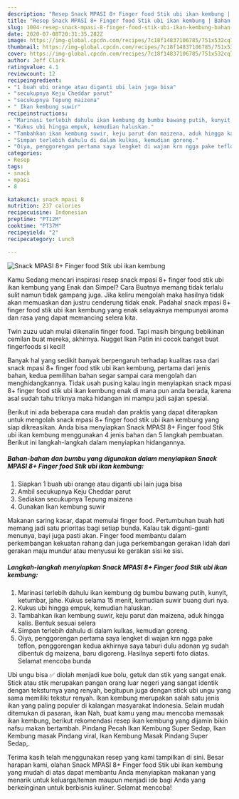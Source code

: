 ```yaml
---
description: "Resep Snack MPASI 8+ Finger food Stik ubi ikan kembung | Bahan Membuat Snack MPASI 8+ Finger food Stik ubi ikan kembung Yang Paling Enak"
title: "Resep Snack MPASI 8+ Finger food Stik ubi ikan kembung | Bahan Membuat Snack MPASI 8+ Finger food Stik ubi ikan kembung Yang Paling Enak"
slug: 1004-resep-snack-mpasi-8-finger-food-stik-ubi-ikan-kembung-bahan-membuat-snack-mpasi-8-finger-food-stik-ubi-ikan-kembung-yang-paling-enak
date: 2020-07-08T20:31:35.282Z
image: https://img-global.cpcdn.com/recipes/7c18f14837106785/751x532cq70/snack-mpasi-8-finger-food-stik-ubi-ikan-kembung-foto-resep-utama.jpg
thumbnail: https://img-global.cpcdn.com/recipes/7c18f14837106785/751x532cq70/snack-mpasi-8-finger-food-stik-ubi-ikan-kembung-foto-resep-utama.jpg
cover: https://img-global.cpcdn.com/recipes/7c18f14837106785/751x532cq70/snack-mpasi-8-finger-food-stik-ubi-ikan-kembung-foto-resep-utama.jpg
author: Jeff Clark
ratingvalue: 4.1
reviewcount: 12
recipeingredient:
- "1 buah ubi orange atau diganti ubi lain juga bisa"
- "secukupnya Keju Cheddar parut"
- "secukupnya Tepung maizena"
- " Ikan kembung suwir"
recipeinstructions:
- "Marinasi terlebih dahulu ikan kembung dg bumbu bawang putih, kunyit, ketumbar, jahe. Kukus selama 15 menit, kemudian suwir buang duri nya."
- "Kukus ubi hingga empuk, kemudian haluskan."
- "Tambahkan ikan kembung suwir, keju parut dan maizena, aduk hingga kalis. Bentuk sesuai selera"
- "Simpan terlebih dahulu di dalam kulkas, kemudian goreng."
- "Oiya, penggorengan pertama saya lengket di wajan krn ngga pake teflon, penggorengan kedua akhirnya saya taburi dulu adonan yg sudah dibentuk dg maizena, baru digoreng. Hasilnya seperti foto diatas. Selamat mencoba bunda"
categories:
- Resep
tags:
- snack
- mpasi
- 8

katakunci: snack mpasi 8 
nutrition: 237 calories
recipecuisine: Indonesian
preptime: "PT12M"
cooktime: "PT37M"
recipeyield: "2"
recipecategory: Lunch

---
```



![Snack MPASI 8+ Finger food Stik ubi ikan kembung](https://img-global.cpcdn.com/recipes/7c18f14837106785/751x532cq70/snack-mpasi-8-finger-food-stik-ubi-ikan-kembung-foto-resep-utama.jpg)

Kamu Sedang mencari inspirasi resep snack mpasi 8+ finger food stik ubi ikan kembung yang Enak dan Simpel? Cara Buatnya memang tidak terlalu sulit namun tidak gampang juga. Jika keliru mengolah maka hasilnya tidak akan memuaskan dan justru cenderung tidak enak. Padahal snack mpasi 8+ finger food stik ubi ikan kembung yang enak selayaknya mempunyai aroma dan rasa yang dapat memancing selera kita.

Twin zuzu udah mulai dikenalin finger food. Tapi masih bingung bebikinan cemilan buat mereka, akhirnya. Nugget Ikan Patin ini cocok banget buat fingerfoods si kecil!

Banyak hal yang sedikit banyak berpengaruh terhadap kualitas rasa dari snack mpasi 8+ finger food stik ubi ikan kembung, pertama dari jenis bahan, kedua pemilihan bahan segar sampai cara mengolah dan menghidangkannya. Tidak usah pusing kalau ingin menyiapkan snack mpasi 8+ finger food stik ubi ikan kembung enak di mana pun anda berada, karena asal sudah tahu triknya maka hidangan ini mampu jadi sajian spesial.


Berikut ini ada beberapa cara mudah dan praktis yang dapat diterapkan untuk mengolah snack mpasi 8+ finger food stik ubi ikan kembung yang siap dikreasikan. Anda bisa menyiapkan Snack MPASI 8+ Finger food Stik ubi ikan kembung menggunakan 4 jenis bahan dan 5 langkah pembuatan. Berikut ini langkah-langkah dalam menyiapkan hidangannya.

<!--inarticleads1-->

##### Bahan-bahan dan bumbu yang digunakan dalam menyiapkan Snack MPASI 8+ Finger food Stik ubi ikan kembung:

1. Siapkan 1 buah ubi orange atau diganti ubi lain juga bisa
1. Ambil secukupnya Keju Cheddar parut
1. Sediakan secukupnya Tepung maizena
1. Gunakan  Ikan kembung suwir


Makanan saring kasar, dapat memulai finger food. Pertumbuhan buah hati memang jadi satu prioritas bagi setiap bunda. Kalau tak diganti-ganti menunya, bayi juga pasti akan. Finger food membantu dalam perkembangan kekuatan rahang dan juga perkembangan gerakan lidah dari gerakan maju mundur atau menyusui ke gerakan sisi ke sisi. 

<!--inarticleads2-->

##### Langkah-langkah menyiapkan Snack MPASI 8+ Finger food Stik ubi ikan kembung:

1. Marinasi terlebih dahulu ikan kembung dg bumbu bawang putih, kunyit, ketumbar, jahe. Kukus selama 15 menit, kemudian suwir buang duri nya.
1. Kukus ubi hingga empuk, kemudian haluskan.
1. Tambahkan ikan kembung suwir, keju parut dan maizena, aduk hingga kalis. Bentuk sesuai selera
1. Simpan terlebih dahulu di dalam kulkas, kemudian goreng.
1. Oiya, penggorengan pertama saya lengket di wajan krn ngga pake teflon, penggorengan kedua akhirnya saya taburi dulu adonan yg sudah dibentuk dg maizena, baru digoreng. Hasilnya seperti foto diatas. Selamat mencoba bunda


Ubi ungu bisa ✅ diolah menjadi kue bolu, getuk dan stik yang sangat enak. Stick atau stik merupakan pangan orang luar negeri yang sangat identik dengan teksturnya yang renyah, begitupun juga dengan stick ubi ungu yang sama memiliki tekstur renyah. Ikan kembung merupakan salah satu jenis ikan yang paling populer di kalangan masyarakat Indonesia. Selain mudah ditemukan di pasaran, ikan Nah, buat kamu yang mau mencoba memasak ikan kembung, berikut rekomendasi resep ikan kembung yang dijamin bikin nafsu makan bertambah. Pindang Pecah Ikan Kembung Super Sedap, Ikan Kembung masak Pindang viral, Ikan Kembung Masak Pindang Super Sedap,. 

Terima kasih telah menggunakan resep yang kami tampilkan di sini. Besar harapan kami, olahan Snack MPASI 8+ Finger food Stik ubi ikan kembung yang mudah di atas dapat membantu Anda menyiapkan makanan yang menarik untuk keluarga/teman maupun menjadi ide bagi Anda yang berkeinginan untuk berbisnis kuliner. Selamat mencoba!
